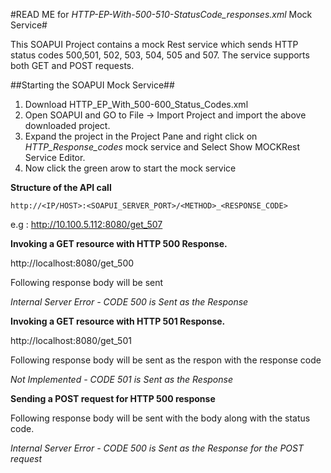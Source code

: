 #READ ME for *HTTP-EP-With-500-510-StatusCode_responses.xml* Mock Service#

This SOAPUI Project contains a mock Rest service which sends HTTP status codes 500,501, 502, 503, 504, 505 and 507. The service supports both GET and POST requests.

##Starting the SOAPUI Mock Service##

1. Download  HTTP_EP_With_500-600_Status_Codes.xml
2. Open SOAPUI and GO to File -> Import Project and import the above downloaded project.
3. Expand the project in the Project Pane and right click on *HTTP_Response_codes* mock service and Select Show MOCKRest Service Editor.
4. Now click the green arow to start the mock service


**Structure of the API call**

`http://<IP/HOST>:<SOAPUI_SERVER_PORT>/<METHOD>_<RESPONSE_CODE>`

e.g : http://10.100.5.112:8080/get_507

**Invoking a GET resource with HTTP 500 Response.**

http://localhost:8080/get_500

Following response body will be sent

*Internal Server Error - CODE 500 is Sent as the Response*

**Invoking a GET resource with HTTP 501 Response.**

http://localhost:8080/get_501

Following response body will be sent as the respon with the response code

*Not Implemented - CODE 501 is Sent as the Response*

**Sending a POST request for HTTP 500 response**

Following response body will be sent with the body along with the status code.

*Internal Server Error - CODE 500 is Sent as the Response for the POST request*



